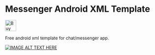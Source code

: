 # Messenger Android XML Template

<a href='https://ko-fi.com/A811KFP' target='_blank'><img height='36' style='border:0px;height:36px;' src='https://az743702.vo.msecnd.net/cdn/kofi3.png?v=0' border='0' alt='Buy Me a Coffee at ko-fi.com' /></a>

Free android xml template for chat/messenger app.

[![IMAGE ALT TEXT HERE](http://img.youtube.com/vi/enwo6Igrr8Q/0.jpg)](http://www.youtube.com/watch?v=enwo6Igrr8Q)
